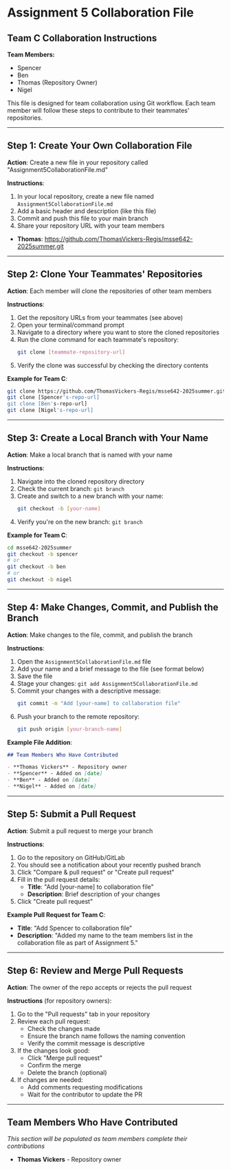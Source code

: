 # Assignment 5 Collaboration File

## Team C Collaboration Instructions

**Team Members:**
- Spencer
- Ben  
- Thomas (Repository Owner)
- Nigel

This file is designed for team collaboration using Git workflow. Each team member will follow these steps to contribute to their teammates' repositories.

---

## Step 1: Create Your Own Collaboration File

**Action**: Create a new file in your repository called "Assignment5CollaborationFile.md"

**Instructions**:
1. In your local repository, create a new file named `Assignment5CollaborationFile.md`
2. Add a basic header and description (like this file)
3. Commit and push this file to your main branch
4. Share your repository URL with your team members

- **Thomas**: https://github.com/ThomasVickers-Regis/msse642-2025summer.git

---

## Step 2: Clone Your Teammates' Repositories

**Action**: Each member will clone the repositories of other team members

**Instructions**:
1. Get the repository URLs from your teammates (see above)
2. Open your terminal/command prompt
3. Navigate to a directory where you want to store the cloned repositories
4. Run the clone command for each teammate's repository:
   ```bash
   git clone [teammate-repository-url]
   ```
5. Verify the clone was successful by checking the directory contents

**Example for Team C**:
```bash
git clone https://github.com/ThomasVickers-Regis/msse642-2025summer.git
git clone [Spencer's-repo-url]
git clone [Ben's-repo-url]
git clone [Nigel's-repo-url]
```

---

## Step 3: Create a Local Branch with Your Name

**Action**: Make a local branch that is named with your name

**Instructions**:
1. Navigate into the cloned repository directory
2. Check the current branch: `git branch`
3. Create and switch to a new branch with your name:
   ```bash
   git checkout -b [your-name]
   ```
4. Verify you're on the new branch: `git branch`

**Example for Team C**:
```bash
cd msse642-2025summer
git checkout -b spencer
# or
git checkout -b ben
# or
git checkout -b nigel
```

---

## Step 4: Make Changes, Commit, and Publish the Branch

**Action**: Make changes to the file, commit, and publish the branch

**Instructions**:
1. Open the `Assignment5CollaborationFile.md` file
2. Add your name and a brief message to the file (see format below)
3. Save the file
4. Stage your changes: `git add Assignment5CollaborationFile.md`
5. Commit your changes with a descriptive message:
   ```bash
   git commit -m "Add [your-name] to collaboration file"
   ```
6. Push your branch to the remote repository:
   ```bash
   git push origin [your-branch-name]
   ```

**Example File Addition**:
```markdown
## Team Members Who Have Contributed

- **Thomas Vickers** - Repository owner
- **Spencer** - Added on [date]
- **Ben** - Added on [date]
- **Nigel** - Added on [date]
```

---

## Step 5: Submit a Pull Request

**Action**: Submit a pull request to merge your branch

**Instructions**:
1. Go to the repository on GitHub/GitLab
2. You should see a notification about your recently pushed branch
3. Click "Compare & pull request" or "Create pull request"
4. Fill in the pull request details:
   - **Title**: "Add [your-name] to collaboration file"
   - **Description**: Brief description of your changes
5. Click "Create pull request"

**Example Pull Request for Team C**:
- **Title**: "Add Spencer to collaboration file"
- **Description**: "Added my name to the team members list in the collaboration file as part of Assignment 5."

---

## Step 6: Review and Merge Pull Requests

**Action**: The owner of the repo accepts or rejects the pull request

**Instructions** (for repository owners):
1. Go to the "Pull requests" tab in your repository
2. Review each pull request:
   - Check the changes made
   - Ensure the branch name follows the naming convention
   - Verify the commit message is descriptive
3. If the changes look good:
   - Click "Merge pull request"
   - Confirm the merge
   - Delete the branch (optional)
4. If changes are needed:
   - Add comments requesting modifications
   - Wait for the contributor to update the PR

---

## Team Members Who Have Contributed

*This section will be populated as team members complete their contributions*

- **Thomas Vickers** - Repository owner

